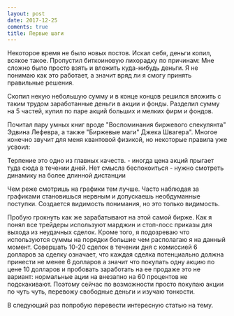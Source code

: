 ```yaml
---
layout: post
date: 2017-12-25
coments: true
title: Первые шаги
---
```

Некоторое время не было новых постов. Искал себя, деньги копил, всякое такое. 
Пропустил биткоиновую лихорадку по причинам: 
Мне сложно было просто взять и вложить куда-нибудь деньги. 
Я не понимаю как это работает, а значит вряд ли я смогу принять правильные решения.

Скопил некую небольшую сумму и в конце концов решился вложить с таким
трудом заработанные деньги в акции и фонды. Разделил сумму на 5
частей, купил по паре акций больших и мелких фирм и фондов.

Почитал пару умных книг вроде "Воспоминания биржевого спекулянта"
Эдвина Лефевра, а также "Биржевые маги" Джека Швагера". Многое конечно
звучит для меня квантовой физикой, но некоторые правила уже усвоил:

Терпение это одно из главных качеств. - иногда цена акций прыгает
туда сюда в течении дней. Нет смысла беспокоиться - нужно смотреть
динамику на более длинной дистанции 

Чем реже смотришь на графики тем лучше. Часто наблюдая за графиками
становишься нервным и допускаешь необдуманные поступки. Создается
видимость понимания, но это только видимость.

Пробую грокнуть как же зарабатывают на этой самой бирже. Как я понял
все трейдеры используют марджин и стоп-лосс приказы для выхода из
неудачных сделок. Кроме того, я подозреваю что используются суммы на
порядки большие чем располагаю я на данный момент. Совершать 10-20
сделок в течении дня с комиссией 6 долларов за сделку означает, что
каждая сделка потенциально должна принести не менее 6 долларов а
значит что покупать одну акцию по цене 10 долларов и пробовать
заработать на ее продаже это не вариант: нормальные ации на внезапно
на 60 процентов не подскакивают. Поэтому сейчас по возможности просто
покупаю акции по чуть чуть, перевожу свободные деньги и изучаю
тонкости.

В следующий раз попробую перевести интересную статью на тему.
